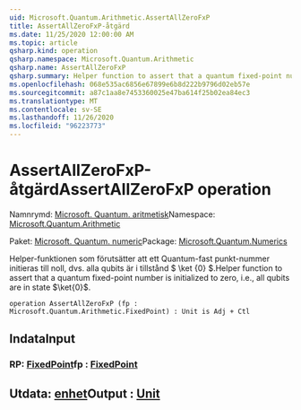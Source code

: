 ```yaml
---
uid: Microsoft.Quantum.Arithmetic.AssertAllZeroFxP
title: AssertAllZeroFxP-åtgärd
ms.date: 11/25/2020 12:00:00 AM
ms.topic: article
qsharp.kind: operation
qsharp.namespace: Microsoft.Quantum.Arithmetic
qsharp.name: AssertAllZeroFxP
qsharp.summary: Helper function to assert that a quantum fixed-point number is initialized to zero, i.e., all qubits are in state $\ket{0}$.
ms.openlocfilehash: 068e535ac6856e67899e6b8d222b9796d02eb57e
ms.sourcegitcommit: a87c1aa8e7453360025e47ba614f25b02ea84ec3
ms.translationtype: MT
ms.contentlocale: sv-SE
ms.lasthandoff: 11/26/2020
ms.locfileid: "96223773"
---
```

# <a name="assertallzerofxp-operation"></a><span data-ttu-id="683b9-102">AssertAllZeroFxP-åtgärd</span><span class="sxs-lookup"><span data-stu-id="683b9-102">AssertAllZeroFxP operation</span></span>

<span data-ttu-id="683b9-103">Namnrymd: [Microsoft. Quantum. aritmetisk](xref:Microsoft.Quantum.Arithmetic)</span><span class="sxs-lookup"><span data-stu-id="683b9-103">Namespace: [Microsoft.Quantum.Arithmetic](xref:Microsoft.Quantum.Arithmetic)</span></span>

<span data-ttu-id="683b9-104">Paket: [Microsoft. Quantum. numeric](https://nuget.org/packages/Microsoft.Quantum.Numerics)</span><span class="sxs-lookup"><span data-stu-id="683b9-104">Package: [Microsoft.Quantum.Numerics](https://nuget.org/packages/Microsoft.Quantum.Numerics)</span></span>


<span data-ttu-id="683b9-105">Helper-funktionen som förutsätter att ett Quantum-fast punkt-nummer initieras till noll, dvs. alla qubits är i tillstånd $ \ket {0} $.</span><span class="sxs-lookup"><span data-stu-id="683b9-105">Helper function to assert that a quantum fixed-point number is initialized to zero, i.e., all qubits are in state $\ket{0}$.</span></span>

```qsharp
operation AssertAllZeroFxP (fp : Microsoft.Quantum.Arithmetic.FixedPoint) : Unit is Adj + Ctl
```


## <a name="input"></a><span data-ttu-id="683b9-106">Indata</span><span class="sxs-lookup"><span data-stu-id="683b9-106">Input</span></span>

### <a name="fp--fixedpoint"></a><span data-ttu-id="683b9-107">RP: [FixedPoint](xref:Microsoft.Quantum.Arithmetic.FixedPoint)</span><span class="sxs-lookup"><span data-stu-id="683b9-107">fp : [FixedPoint](xref:Microsoft.Quantum.Arithmetic.FixedPoint)</span></span>





## <a name="output--unit"></a><span data-ttu-id="683b9-108">Utdata: [enhet](xref:microsoft.quantum.lang-ref.unit)</span><span class="sxs-lookup"><span data-stu-id="683b9-108">Output : [Unit](xref:microsoft.quantum.lang-ref.unit)</span></span>

